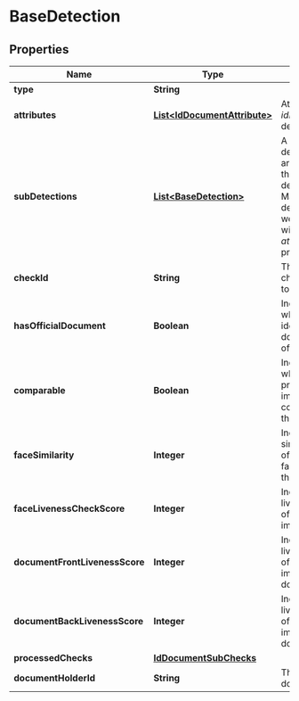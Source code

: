 

# BaseDetection

## Properties

Name | Type | Description | Notes
------------ | ------------- | ------------- | -------------
**type** | **String** |  | 
**attributes** | [**List&lt;IdDocumentAttribute&gt;**](IdDocumentAttribute.md) | Attributes of the _idDocument_ detection. |  [optional]
**subDetections** | [**List&lt;BaseDetection&gt;**](BaseDetection.md) | A set of sub-detection that are particular to the _face_ detection. Mainly contains detections that were activated with the _attributesCheck_ prototype. |  [optional]
**checkId** | **String** | The id of the check that lead to the detection |  [optional]
**hasOfficialDocument** | **Boolean** | Indicates whether the identified document is official |  [optional]
**comparable** | **Boolean** | Indicates whether the provided selfie-image is comparable to the document |  [optional]
**faceSimilarity** | **Integer** | Indicates the similarity-level of whether two faces belong to the same person |  [optional]
**faceLivenessCheckScore** | **Integer** | Indicates the liveness score of the selfie image |  [optional]
**documentFrontLivenessScore** | **Integer** | Indicates the liveness score of the front side image of the document |  [optional]
**documentBackLivenessScore** | **Integer** | Indicates the liveness score of the back side image of the document |  [optional]
**processedChecks** | [**IdDocumentSubChecks**](IdDocumentSubChecks.md) |  |  [optional]
**documentHolderId** | **String** | The id of the documentHolder |  [optional]




